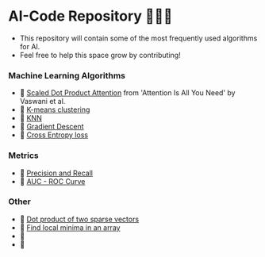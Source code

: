 # AI-Code Repository 👩🏽‍💻
- This repository will contain some of the most frequently used algorithms for AI. 
- Feel free to help this space grow by contributing!

### Machine Learning Algorithms
  - 🔹 [Scaled Dot Product Attention](ScaledDotProduct.py) from 'Attention Is All You Need' by Vaswani et al.
  - 🔹 [K-means clustering](KMeansClustering.py)
  - 🔹 [KNN](KNN.py)
  - 🔹 [Gradient Descent](GradientDescent.py)
  - 🔹 [Cross Entropy loss](CrossEntropy.py)

### Metrics
  - 🔹 [Precision and Recall](PrecisionRecall.py)
  - 🔹 [AUC - ROC Curve](AUC_ROC.py)


### Other  
  - 🔹 [Dot product of two sparse vectors](SparseVectors.py)
  - 🔹 [Find local minima in an array](LocalMinima.py)
  - 🔹
  - 🔹 
